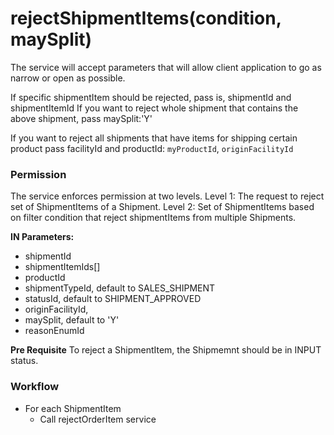 # rejectShipmentItems(condition, maySplit)

The service will accept parameters that will allow client application to go as narrow or open as possible. 

If specific shipmentItem should be rejected, pass is, shipmentId and shipmentItemId
If you want to reject whole shipment that contains the above shipment, pass maySplit:'Y'

If you want to reject all shipments that have items for shipping certain product pass facilityId and productId: `myProductId`, `originFacilityId`

### Permission 
The service enforces permission at two levels. 
Level 1: The request to reject set of ShipmentItems of a Shipment. 
Level 2: Set of ShipmentItems based on filter condition that reject shipmentItems from multiple Shipments.


**IN Parameters:**
*   shipmentId
*   shipmentItemIds[]
*   productId
*   shipmentTypeId, default to SALES_SHIPMENT
*   statusId, default to SHIPMENT_APPROVED
*   originFacilityId, 
*   maySplit, default to 'Y'
*   reasonEnumId

**Pre Requisite**
To reject a ShipmentItem, the Shipmemnt should be in INPUT status.

### Workflow
*   For each ShipmentItem
    *   Call rejectOrderItem service

